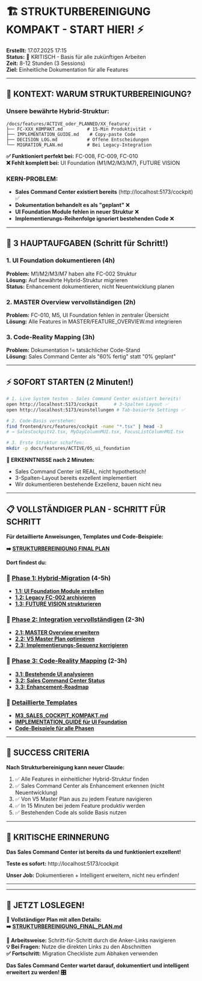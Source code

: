 # 🏗️ STRUKTURBEREINIGUNG KOMPAKT - START HIER! ⚡

**Erstellt:** 17.07.2025 17:15  
**Status:** 🚨 KRITISCH - Basis für alle zukünftigen Arbeiten  
**Zeit:** 8-12 Stunden (3 Sessions)  
**Ziel:** Einheitliche Dokumentation für alle Features  

---

## 🧠 KONTEXT: WARUM STRUKTURBEREINIGUNG?

### **Unsere bewährte Hybrid-Struktur:**
```
/docs/features/ACTIVE_oder_PLANNED/XX_feature/
├── FC-XXX_KOMPAKT.md         # 15-Min Produktivität ⚡
├── IMPLEMENTATION_GUIDE.md    # Copy-paste Code
├── DECISION_LOG.md           # Offene Entscheidungen
└── MIGRATION_PLAN.md         # Bei Legacy-Integration
```

**✅ Funktioniert perfekt bei:** FC-008, FC-009, FC-010  
**❌ Fehlt komplett bei:** UI Foundation (M1/M2/M3/M7), FUTURE VISION  

### **KERN-PROBLEM:**
- **Sales Command Center existiert bereits** (http://localhost:5173/cockpit) ✅
- **Dokumentation behandelt es als "geplant"** ❌ 
- **UI Foundation Module fehlen in neuer Struktur** ❌
- **Implementierungs-Reihenfolge ignoriert bestehenden Code** ❌

---

## 🚀 3 HAUPTAUFGABEN (Schritt für Schritt!)

### **1. UI Foundation dokumentieren** (4h)
**Problem:** M1/M2/M3/M7 haben alte FC-002 Struktur  
**Lösung:** Auf bewährte Hybrid-Struktur migrieren  
**Status:** Enhancement dokumentieren, nicht Neuentwicklung planen  

### **2. MASTER Overview vervollständigen** (2h)  
**Problem:** FC-010, M5, UI Foundation fehlen in zentraler Übersicht  
**Lösung:** Alle Features in MASTER/FEATURE_OVERVIEW.md integrieren  

### **3. Code-Reality Mapping** (3h)
**Problem:** Dokumentation != tatsächlicher Code-Stand  
**Lösung:** Sales Command Center als "60% fertig" statt "0% geplant"  

---

## ⚡ SOFORT STARTEN (2 Minuten!)

```bash
# 1. Live System testen - Sales Command Center existiert bereits!
open http://localhost:5173/cockpit      # 3-Spalten Layout ✅
open http://localhost:5173/einstellungen # Tab-basierte Settings ✅

# 2. Code-Basis verstehen:
find frontend/src/features/cockpit -name "*.tsx" | head -3
# → SalesCockpitV2.tsx, MyDayColumnMUI.tsx, FocusListColumnMUI.tsx

# 3. Erste Struktur schaffen:
mkdir -p docs/features/ACTIVE/05_ui_foundation
```

**🎯 ERKENNTNISSE nach 2 Minuten:**
- Sales Command Center ist REAL, nicht hypothetisch!
- 3-Spalten-Layout bereits exzellent implementiert
- Wir dokumentieren bestehende Exzellenz, bauen nicht neu

---

## 📋 VOLLSTÄNDIGER PLAN - SCHRITT FÜR SCHRITT

**Für detaillierte Anweisungen, Templates und Code-Beispiele:**

**➡️ [STRUKTURBEREINIGUNG FINAL PLAN](./2025-07-17_STRUKTURBEREINIGUNG_FINAL_PLAN.md)**

**Dort findest du:**

### 📖 **[Phase 1: Hybrid-Migration](#phase1-hybrid-migration)** (4-5h)
- **[1.1: UI Foundation Module erstellen](#ui-foundation-module)**
- **[1.2: Legacy FC-002 archivieren](#legacy-archivierung)**  
- **[1.3: FUTURE VISION strukturieren](#future-vision)**

### 🔗 **[Phase 2: Integration vervollständigen](#phase2-integration)** (2-3h)
- **[2.1: MASTER Overview erweitern](#master-overview)**
- **[2.2: V5 Master Plan optimieren](#v5-optimierung)**
- **[2.3: Implementierungs-Sequenz korrigieren](#sequenz-korrektur)**

### 🎯 **[Phase 3: Code-Reality Mapping](#phase3-code-mapping)** (2-3h)
- **[3.1: Bestehende UI analysieren](#ui-analyse)**
- **[3.2: Sales Command Center Status](#cockpit-status)**
- **[3.3: Enhancement-Roadmap](#enhancement-roadmap)**

### 📝 **[Detaillierte Templates](#templates)**
- **[M3_SALES_COCKPIT_KOMPAKT.md](#m3-template)**
- **[IMPLEMENTATION_GUIDE für UI Foundation](#implementation-guide)**
- **[Code-Beispiele für alle Phasen](#code-beispiele)**

---

## 🎯 SUCCESS CRITERIA

**Nach Strukturbereinigung kann neuer Claude:**
1. ✅ Alle Features in einheitlicher Hybrid-Struktur finden
2. ✅ Sales Command Center als Enhancement erkennen (nicht Neuentwicklung)  
3. ✅ Von V5 Master Plan aus zu jedem Feature navigieren
4. ✅ In 15 Minuten bei jedem Feature produktiv werden
5. ✅ Bestehenden Code als solide Basis nutzen

---

## 🚨 KRITISCHE ERINNERUNG

**Das Sales Command Center ist bereits da und funktioniert exzellent!**

**Teste es sofort:** http://localhost:5173/cockpit

**Unser Job:** Dokumentieren + Intelligent erweitern, nicht neu erfinden!

---

---

## 🚀 JETZT LOSLEGEN!

**📖 Vollständiger Plan mit allen Details:**  
**➡️ [STRUKTURBEREINIGUNG_FINAL_PLAN.md](./2025-07-17_STRUKTURBEREINIGUNG_FINAL_PLAN.md)**

**🎯 Arbeitsweise:** Schritt-für-Schritt durch die Anker-Links navigieren  
**💡 Bei Fragen:** Nutze die direkten Links zu den Abschnitten  
**✅ Fortschritt:** Migration Checkliste zum Abhaken verwenden  

**Das Sales Command Center wartet darauf, dokumentiert und intelligent erweitert zu werden! 🎛️**